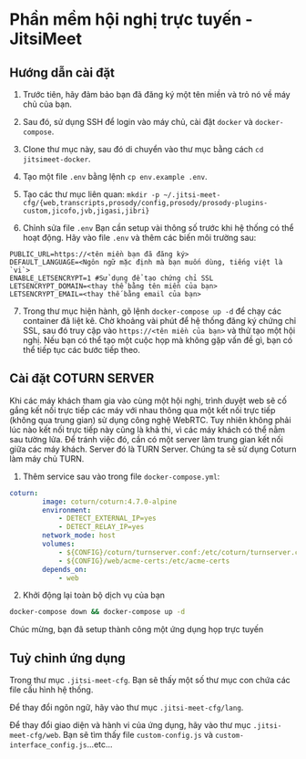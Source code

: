 # Phần mềm hội nghị trực tuyến - JitsiMeet

## Hướng dẫn cài đặt

1. Trước tiên, hãy đảm bảo bạn đã đăng ký một tên miền và trỏ nó về máy chủ của bạn.
2. Sau đó, sử dụng SSH để login vào máy chủ, cài đặt `docker` và `docker-compose`.
3. Clone thư mục này, sau đó di chuyển vào thư mục bằng cách `cd jitsimeet-docker`.
4. Tạo một file `.env` bằng lệnh `cp env.example .env`.
5. Tạo các thư mục liên quan: `mkdir -p ~/.jitsi-meet-cfg/{web,transcripts,prosody/config,prosody/prosody-plugins-custom,jicofo,jvb,jigasi,jibri}`

6. Chỉnh sửa file `.env`
Bạn cần setup vài thông số trước khi hệ thống có thể hoạt động. Hãy vào file `.env` và thêm các biến môi trường sau:
```env
PUBLIC_URL=https://<tên miền bạn đã đăng ký>
DEFAULT_LANGUAGE=<Ngôn ngữ mặc định mà bạn muốn dùng, tiếng việt là `vi`>
ENABLE_LETSENCRYPT=1 #Sử dụng để tạo chứng chỉ SSL
LETSENCRYPT_DOMAIN=<thay thế bằng tên miền của bạn>
LETSENCRYPT_EMAIL=<thay thế bằng email của bạn>
```

7. Trong thư mục hiện hành, gõ lệnh `docker-compose up -d` để chạy các container đã liệt kê. Chờ khoảng vài phút để hệ thống đăng ký chứng chỉ SSL, sau đó truy cập vào `https://<tên miền của bạn>` và thử tạo một hội nghị. Nếu bạn có thể tạo một cuộc họp mà không gặp vấn đề gì, bạn có thể tiếp tục các bước tiếp theo.

## Cài đặt COTURN SERVER

Khi các máy khách tham gia vào cùng một hội nghị, trình duyệt web sẽ cố gắng kết nối trực tiếp các máy với nhau thông qua một kết nối trực tiếp (không qua trung gian) sử dụng công nghệ WebRTC. Tuy nhiên không phải lúc nào kết nối trực tiếp này cũng là khả thi, vì các máy khách có thể nằm sau tường lửa. Để tránh việc đó, cần có một server làm trung gian kết nối giữa các máy khách. Server đó là TURN Server. Chúng ta sẽ sử dụng Coturn làm máy chủ TURN.

1. Thêm service sau vào trong file `docker-compose.yml`:

```yml
coturn:
        image: coturn/coturn:4.7.0-alpine
        environment:
            - DETECT_EXTERNAL_IP=yes
            - DETECT_RELAY_IP=yes
        network_mode: host
        volumes:
            - ${CONFIG}/coturn/turnserver.conf:/etc/coturn/turnserver.conf:Z
            - ${CONFIG}/web/acme-certs:/etc/acme-certs
        depends_on:
            - web
```

2. Khởi động lại toàn bộ dịch vụ của bạn
```bash
docker-compose down && docker-compose up -d
```

Chúc mừng, bạn đã setup thành công một ứng dụng họp trực tuyến

## Tuỳ chỉnh ứng dụng

Trong thư mục `.jitsi-meet-cfg`. Bạn sẽ thấy một số thư mục con chứa các file cấu hình hệ thống.

Để thay đổi ngôn ngữ, hãy vào thư mục `.jitsi-meet-cfg/lang`.

Để thay đổi giao diện và hành vi của ứng dụng, hãy vào thư mục `.jitsi-meet-cfg/web`. Bạn sẽ tìm thấy file `custom-config.js` và `custom-interface_config.js`...etc...